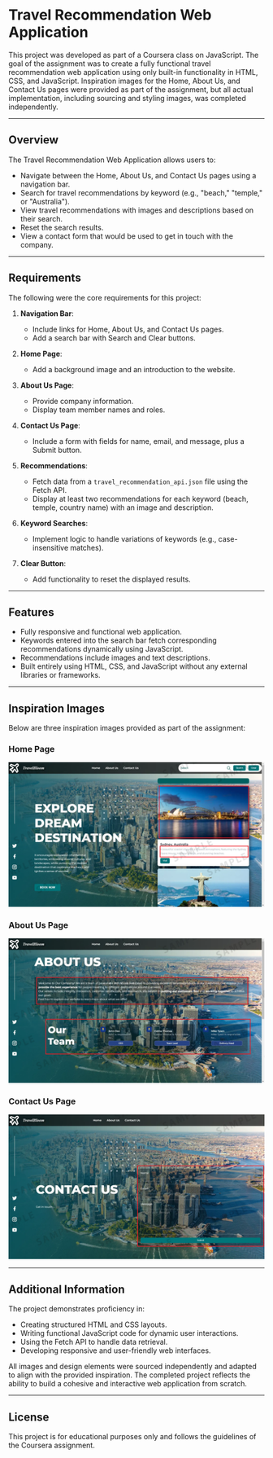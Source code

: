 # Travel Recommendation Web Application

This project was developed as part of a Coursera class on JavaScript. The goal of the assignment was to create a fully functional travel recommendation web application using only built-in functionality in HTML, CSS, and JavaScript. Inspiration images for the Home, About Us, and Contact Us pages were provided as part of the assignment, but all actual implementation, including sourcing and styling images, was completed independently.

---

## Overview

The Travel Recommendation Web Application allows users to:

- Navigate between the Home, About Us, and Contact Us pages using a navigation bar.
- Search for travel recommendations by keyword (e.g., "beach," "temple," or "Australia").
- View travel recommendations with images and descriptions based on their search.
- Reset the search results.
- View a contact form that would be used to get in touch with the company.

---

## Requirements

The following were the core requirements for this project:

1. **Navigation Bar**:

   - Include links for Home, About Us, and Contact Us pages.
   - Add a search bar with Search and Clear buttons.

2. **Home Page**:

   - Add a background image and an introduction to the website.

3. **About Us Page**:

   - Provide company information.
   - Display team member names and roles.

4. **Contact Us Page**:

   - Include a form with fields for name, email, and message, plus a Submit button.

5. **Recommendations**:

   - Fetch data from a `travel_recommendation_api.json` file using the Fetch API.
   - Display at least two recommendations for each keyword (beach, temple, country name) with an image and description.

6. **Keyword Searches**:

   - Implement logic to handle variations of keywords (e.g., case-insensitive matches).

7. **Clear Button**:

   - Add functionality to reset the displayed results.

---

## Features

- Fully responsive and functional web application.
- Keywords entered into the search bar fetch corresponding recommendations dynamically using JavaScript.
- Recommendations include images and text descriptions.
- Built entirely using HTML, CSS, and JavaScript without any external libraries or frameworks.

---

## Inspiration Images

Below are three inspiration images provided as part of the assignment:

### Home Page

![Home Page Inspiration](images/Home.png)

### About Us Page
![About Us Page Inspiration](images/About_Us.png)

### Contact Us Page
![Contact Us Page Inspiration](images/Contact_Us.png)




---

## Additional Information

The project demonstrates proficiency in:

- Creating structured HTML and CSS layouts.
- Writing functional JavaScript code for dynamic user interactions.
- Using the Fetch API to handle data retrieval.
- Developing responsive and user-friendly web interfaces.

All images and design elements were sourced independently and adapted to align with the provided inspiration. The completed project reflects the ability to build a cohesive and interactive web application from scratch.

---

## License

This project is for educational purposes only and follows the guidelines of the Coursera assignment.

